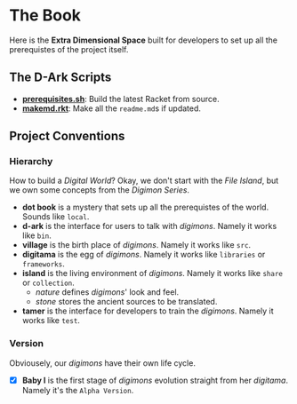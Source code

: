 # The Book

Here is the **Extra Dimensional Space** built for developers to set up
all the prerequistes of the project itself.

## The **D-Ark** Scripts
* [**prerequisites.sh**](prerequisites.sh): Build the latest Racket from
  source.
* [**makemd.rkt**](makemd.rkt): Make all the `readme.md`s if updated.

## Project Conventions

### Hierarchy

How to build a _Digital World_? Okay, we don't start with the _File
Island_, but we own some concepts from the _Digimon Series_.
* **dot book** is a mystery that sets up all the prerequistes of the
  world. Sounds like `local`.
* **d-ark** is the interface for users to talk with _digimons_. Namely
  it works like `bin`.
* **village** is the birth place of _digimons_. Namely it works like
  `src`.
* **digitama** is the egg of _digimons_. Namely it works like
  `libraries` or `frameworks`.
* **island** is the living environment of _digimons_. Namely it works
  like `share` or `collection`.
  - _nature_ defines _digimons_' look and feel.
  - _stone_ stores the ancient sources to be translated.
* **tamer** is the interface for developers to train the _digimons_.
  Namely it works like `test`.

### Version

Obviousely, our _digimons_ have their own life cycle.
* [X] **Baby I** is the first stage of _digimons_ evolution straight
  from her _digitama_. Namely it's the `Alpha Version`.
